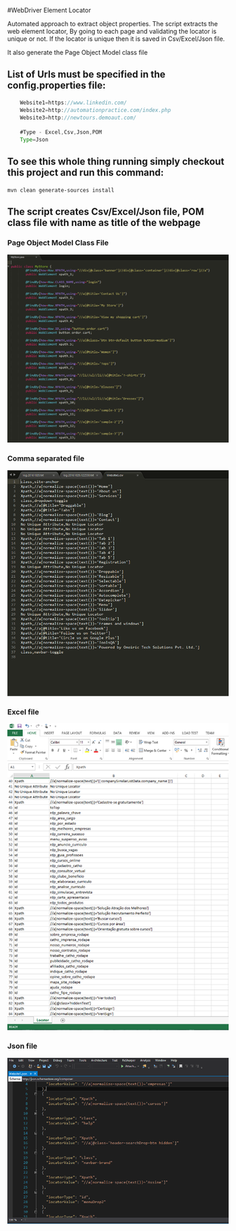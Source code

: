 #WebDriver Element Locator


Automated approach to extract object properties. The script extracts the web element locator,
By going to each page and validating the locator is unique or not.
If the locator is unique then it is saved in Csv/Excel/Json file.

It also generate the Page Object Model class file

## List of Urls must be specified in the config.properties file:

```java
    Website1=https://www.linkedin.com/
    Website2=http://automationpractice.com/index.php
    Website3=http://newtours.demoaut.com/
    
    #Type - Excel,Csv,Json,POM
    Type=Json
```

## To see this whole thing running simply checkout this project and run this command:

`mvn clean generate-sources install`

## The script creates Csv/Excel/Json file, POM class file with name as title of the webpage 

### Page Object Model Class File

![Pom](https://github.com/Develop-X/WebDriverElementLocator/blob/master/src/overview/pageobj.PNG) 

### Comma separated file

![Csv](https://github.com/Develop-X/WebDriverElementLocator/blob/master/src/overview/Csv.PNG)

### Excel file

![Excel](https://github.com/Develop-X/WebDriverElementLocator/blob/master/src/overview/Excel.PNG)

### Json file

![Json](https://github.com/Develop-X/WebDriverElementLocator/blob/master/src/overview/Json.PNG) 


